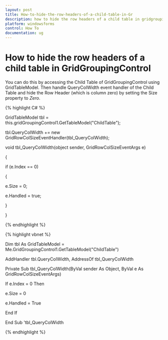 ```yaml
---
layout: post
title: How-to-hide-the-row-headers-of-a-child-table-in-Gr
description: how to hide the row headers of a child table in gridgroupingcontrol
platform: windowsforms
control: How To
documentation: ug
---
```


# How to hide the row headers of a child table in GridGroupingControl

You can do this by accessing the Child Table of GridGroupingControl using GridTableModel. Then handle QueryColWidth event handler of the Child Table and hide the Row Header (which is column zero) by setting the Size property to _Zero_.



{% highlight C# %}


GridTableModel tbl = this.gridGroupingControl1.GetTableModel("ChildTable"); 

tbl.QueryColWidth += new GridRowColSizeEventHandler(tbl_QueryColWidth); 



void tbl_QueryColWidth(object sender, GridRowColSizeEventArgs e) 

{ 

if (e.Index == 0) 

{ 

e.Size = 0; 

e.Handled = true; 

} 

} 

{% endhighlight %}



{% highlight vbnet %}




Dim tbl As GridTableModel = Me.GridGroupingControl1.GetTableModel("ChildTable")

AddHandler tbl.QueryColWidth, AddressOf tbl_QueryColWidth 



Private Sub tbl_QueryColWidth(ByVal sender As Object, ByVal e As GridRowColSizeEventArgs)

If e.Index = 0 Then

e.Size = 0

e.Handled = True

End If

End Sub 'tbl_QueryColWidth 

{% endhighlight %}

